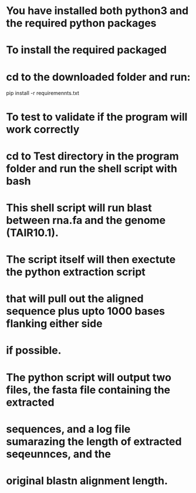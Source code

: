 # You have installed both python3 and the required python  packages

#  To install the required packaged
# cd to the downloaded folder and run:
pip install -r requiremennts.txt

# To test to validate if the program will work correctly
# cd to Test directory in the program folder and run the shell script with bash
# This shell script will run blast between rna.fa and the genome  (TAIR10.1).

# The script itself will then exectute the python extraction script
# that will pull out the aligned sequence plus upto 1000 bases flanking either side
# if possible.

# The python script will output two files, the fasta file containing the extracted
# sequences, and a log file sumarazing the length of extracted seqeunnces, and the
# original blastn alignment length.
